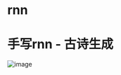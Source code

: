 # rnn
# 手写rnn - 古诗生成
![image](https://user-images.githubusercontent.com/74224119/139477291-13638cef-1d1f-4387-82df-72b47d029047.png)
